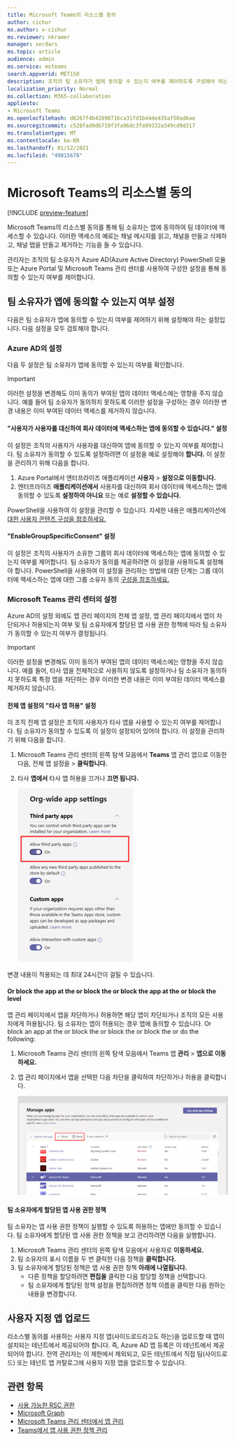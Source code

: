 ```yaml
---
title: Microsoft Teams의 리소스별 동의
author: cichur
ms.author: v-cichur
ms.reviewer: nkramer
manager: serdars
ms.topic: article
audience: admin
ms.service: msteams
search.appverid: MET150
description: 조직의 팀 소유자가 앱에 동의할 수 있는지 여부를 제어하도록 구성해야 하는 설정에 대해 자세히 배워야 합니다.
localization_priority: Normal
ms.collection: M365-collaboration
appliesto:
- Microsoft Teams
ms.openlocfilehash: d6267f4b42890716ca31fd1b44de435af50ad6ae
ms.sourcegitcommit: c528fad9db719f3fa96dc3fa99332a349cd9d317
ms.translationtype: MT
ms.contentlocale: ko-KR
ms.lasthandoff: 01/12/2021
ms.locfileid: "49815678"
---
```

# <a name="resource-specific-consent-in-microsoft-teams"></a>Microsoft Teams의 리소스별 동의

[!INCLUDE [preview-feature](includes/preview-feature.md)]

Microsoft Teams의 리소스별 동의를 통해 팀 소유자는 앱에 동의하여 팀 데이터에 액세스할 수 있습니다. 이러한 액세스의 예로는 채널 메시지를 읽고, 채널을 만들고 삭제하고, 채널 탭을 만들고 제거하는 기능을 들 수 있습니다.

관리자는 조직의 팀 소유자가 Azure AD(Azure Active Directory) PowerShell 모듈 또는 Azure Portal 및 Microsoft Teams 관리 센터를 사용하여 구성한 설정을 통해 동의할 수 있는지 여부를 제어합니다.  

## <a name="set-whether-team-owners-can-give-consent-to-apps"></a>팀 소유자가 앱에 동의할 수 있는지 여부 설정

다음은 팀 소유자가 앱에 동의할 수 있는지 여부를 제어하기 위해 설정해야 하는 설정입니다. 다음 설정을 모두 검토해야 합니다.

### <a name="settings-in-azure-ad"></a>Azure AD의 설정

다음 두 설정은 팀 소유자가 앱에 동의할 수 있는지 여부를 확인합니다.

> [!IMPORTANT]
> 이러한 설정을 변경해도 이미 동의가 부여된 앱의 데이터 액세스에는 영향을 주지 않습니다. 예를 들어 팀 소유자가 동의하지 못하도록 이러한 설정을 구성하는 경우 이러한 변경 내용은 이미 부여된 데이터 액세스를 제거하지 않습니다.

#### <a name="the-users-can-consent-to-apps-accessing-company-data-on-their-behalf-setting"></a>"사용자가 사용자를 대신하여 회사 데이터에 액세스하는 앱에 동의할 수 있습니다." 설정

이 설정은 조직의 사용자가 사용자를 대신하여 앱에 동의할 수 있는지 여부를 제어합니다. 팀 소유자가 동의할 수 있도록 설정하려면 이 설정을 예로 설정해야 **합니다.** 이 설정을 관리하기 위해 다음을 합니다.

1. Azure Portal에서 엔터프라이즈 애플리케이션 **사용자**  >  **설정으로 이동합니다.**
2. 엔터프라이즈 **애플리케이션에서**  사용자를 대신하여 회사 데이터에 액세스하는 앱에 동의할 수 있도록 **설정하여 아니요** 또는 예로 **설정할 수 있습니다.**

PowerShell을 사용하여 이 설정을 관리할 수 있습니다. 자세한 내용은 애플리케이션에 [대한 사용자 콘텐츠 구성을 참조하세요.](https://docs.microsoft.com/azure/active-directory/manage-apps/configure-user-consent#configure-user-consent-to-applications)

#### <a name="the-enablegroupspecificconsent-setting"></a>"EnableGroupSpecificConsent" 설정

이 설정은 조직의 사용자가 소유한 그룹의 회사 데이터에 액세스하는 앱에 동의할 수 있는지 여부를 제어합니다. 팀 소유자가 동의를 제공하려면 이 설정을 사용하도록 설정해야 합니다. PowerShell을 사용하여 이 설정을 관리하는 방법에 대한 단계는 그룹 데이터에 액세스하는 앱에 대한 그룹 소유자 동의 [구성을 참조하세요.](https://docs.microsoft.com/azure/active-directory/manage-apps/configure-user-consent#configure-group-owner-consent-to-apps-accessing-group-data)

### <a name="settings-in-the-microsoft-teams-admin-center"></a>Microsoft Teams 관리 센터의 설정

Azure AD의 설정 외에도 [](manage-apps.md#manage-org-wide-app-settings) 앱 관리 페이지의 전체 앱 설정, 앱 관리 페이지에서 앱이 차단되거나 허용되는지 [](teams-app-permission-policies.md) 여부 및 팀 소유자에게 할당된 앱 사용 권한 정책에 따라 팀 소유자가 동의할 수 있는지 여부가 결정됩니다. [](manage-apps.md) [](manage-apps.md#allow-and-block-apps)

> [!IMPORTANT]
> 이러한 설정을 변경해도 이미 동의가 부여된 앱의 데이터 액세스에는 영향을 주지 않습니다. 예를 들어, 타사 앱을 전체적으로 사용하지 않도록 설정하거나 팀 소유자가 동의하지 못하도록 특정 앱을 차단하는 경우 이러한 변경 내용은 이미 부여된 데이터 액세스를 제거하지 않습니다.  

#### <a name="the-allow-third-party-apps-setting-in-org-wide-app-settings"></a>전체 앱 설정의 "타사 앱 허용" 설정

이 조직 전체 앱 설정은 조직의 사용자가 타사 앱을 사용할 수 있는지 여부를 제어합니다. 팀 소유자가 동의할 수 있도록 이 설정이 설정되어 있어야 합니다. 이 설정을 관리하기 위해 다음을 합니다.

1. Microsoft Teams 관리 센터의 왼쪽 탐색 모음에서 **Teams** 앱 관리 앱으로 이동한 다음, 전체 앱 설정을  >   **클릭합니다.**
2. 타사 **앱에서** 타사 앱 허용을 끄거나 **끄면 됩니다.**

    !["Teams에서 타사 앱 허용" 설정 스크린샷](media/resource-specific-consent-org-wide-setting.png)

변경 내용이 적용되는 데 최대 24시간이 걸릴 수 있습니다.

#### <a name="allow-or-block-the-app-at-the-org-level"></a>Or block the app at the or block the or block the app at the or block the level

앱 관리 페이지에서 앱을 차단하거나 허용하면 해당 앱이 차단되거나 조직의 모든 사용자에게 허용됩니다. [](manage-apps.md#allow-and-block-apps) 팀 소유자는 앱이 허용되는 경우 앱에 동의할 수 있습니다. Or block an app at the or block the or block the or block the or do the following:

1. Microsoft Teams 관리 센터의 왼쪽 탐색 모음에서 Teams 앱 **관리**  >  **앱으로 이동하세요.**
2. 앱 관리 페이지에서 앱을 선택한 다음 차단을 클릭하여 차단하거나  허용을 클릭합니다. 

    ![전체 설정에서 차단된 앱의 스크린샷](media/resource-specific-consent-allow-block-apps.png)

#### <a name="app-permission-policy-assigned-to-the-team-owner"></a>팀 소유자에게 할당된 앱 사용 권한 정책

팀 소유자는 앱 사용 권한 정책이 실행할 수 있도록 허용하는 앱에만 동의할 수 있습니다. 팀 소유자에게 할당된 앱 사용 권한 정책을 보고 관리하려면 다음을 실행합니다.

1. Microsoft Teams 관리 센터의 왼쪽 탐색 모음에서 사용자로 **이동하세요.**
2. 팀 소유자의 표시 이름을 두 번 클릭한 다음 정책을 **클릭합니다.**
3. 팀 소유자에게 할당된 정책은 앱 사용 권한 정책 **아래에 나열됩니다.**
    - 다른 정책을 할당하려면 **편집을** 클릭한 다음 할당할 정책을 선택합니다.
    - 팀 소유자에게 할당된 정책 설정을 편집하려면 정책 이름을 클릭한 다음 원하는 내용을 변경합니다.  

## <a name="uploading-custom-apps"></a>사용자 지정 앱 업로드

리소스별 동의를 사용하는 사용자 지정 앱(사이드로드라고도 하는)을 업로드할 때 앱이 설치되는 테넌트에서 제공되어야 합니다. 즉, Azure AD 앱 등록은 이 테넌트에서 제공되어야 합니다. 전역 관리자는 이 제한에서 제외되고, 모든 테넌트에서 직접 팀(사이드로드) 또는 테넌트 앱 카탈로그에 사용자 지정 앱을 업로드할 수 있습니다.

## <a name="related-topics"></a>관련 항목

- [사용 가능한 RSC 권한](https://aka.ms/teams-rsc)
- [Microsoft Graph](https://developer.microsoft.com/graph)
- [Microsoft Teams 관리 센터에서 앱 관리](manage-apps.md)
- [Teams에서 앱 사용 권한 정책 관리](teams-app-permission-policies.md)
